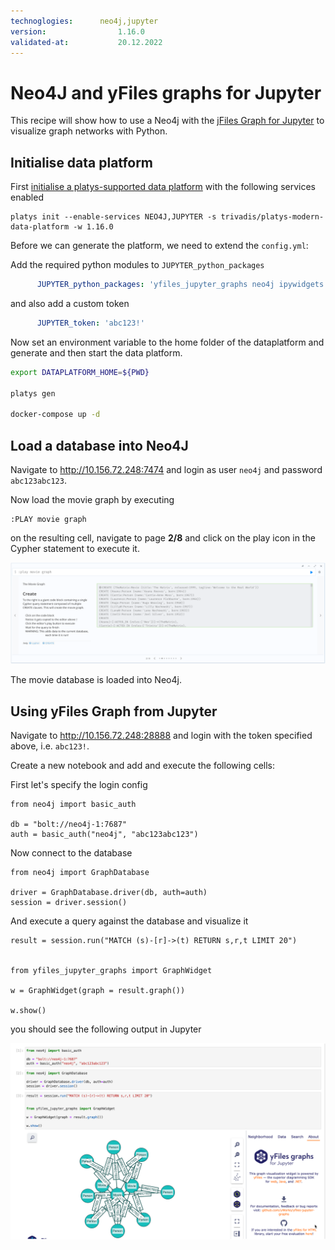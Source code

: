 ```yaml
---
technoglogies:      neo4j,jupyter
version:				1.16.0
validated-at:			20.12.2022
---
```


# Neo4J and yFiles graphs for Jupyter

This recipe will show how to use a Neo4j with the [jFiles Graph for Jupyter](https://www.yworks.com/products/yfiles-graphs-for-jupyter) to visualize graph networks with Python.

## Initialise data platform

First [initialise a platys-supported data platform](../documentation/getting-started) with the following services enabled

```
platys init --enable-services NEO4J,JUPYTER -s trivadis/platys-modern-data-platform -w 1.16.0
```

Before we can generate the platform, we need to extend the `config.yml`:

Add the required python modules to `JUPYTER_python_packages`

```yaml
      JUPYTER_python_packages: 'yfiles_jupyter_graphs neo4j ipywidgets'
```

and also add a custom token

```yaml
      JUPYTER_token: 'abc123!'
```

Now set an environment variable to the home folder of the dataplatform and generate and then start the data platform.

```bash
export DATAPLATFORM_HOME=${PWD}

platys gen

docker-compose up -d
```

## Load a database into Neo4J

Navigate to <http://10.156.72.248:7474> and login as user `neo4j` and password `abc123abc123`.

Now load the movie graph by executing

```
:PLAY movie graph
```

on the resulting cell, navigate to page **2/8** and click on the play icon in the Cypher statement to execute it. 

![](./images/neo4j-movie-graph.png)

The movie database is loaded into Neo4j.

## Using yFiles Graph from Jupyter

Navigate to <http://10.156.72.248:28888> and login with the token specified above, i.e. `abc123!`.

Create a new notebook and add and execute the following cells:


First let's specify the login config

```cypher
from neo4j import basic_auth

db = "bolt://neo4j-1:7687"
auth = basic_auth("neo4j", "abc123abc123")
```

Now connect to the database

```cypher
from neo4j import GraphDatabase

driver = GraphDatabase.driver(db, auth=auth)
session = driver.session()
```

And execute a query against the database and visualize it


```cypher
result = session.run("MATCH (s)-[r]->(t) RETURN s,r,t LIMIT 20")


from yfiles_jupyter_graphs import GraphWidget

w = GraphWidget(graph = result.graph())

w.show()
```

you should see the following output in Jupyter

![](./images/jupyter-yfiles-graph.png)